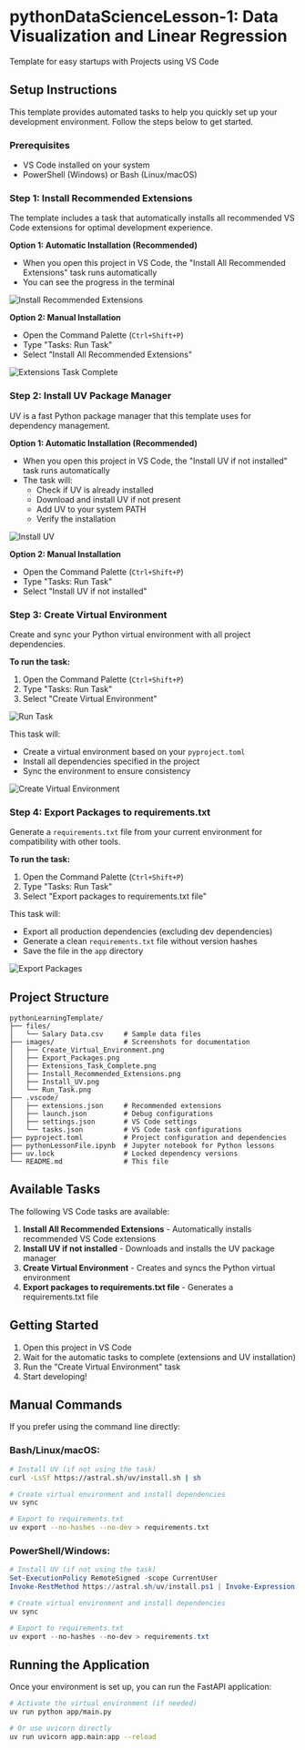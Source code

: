 # pythonDataScienceLesson-1: Data Visualization and Linear Regression

Template for easy startups with Projects using VS Code

## Setup Instructions

This template provides automated tasks to help you quickly set up your development environment. Follow the steps below to get started.

### Prerequisites

- VS Code installed on your system
- PowerShell (Windows) or Bash (Linux/macOS)

### Step 1: Install Recommended Extensions

The template includes a task that automatically installs all recommended VS Code extensions for optimal development experience.

**Option 1: Automatic Installation (Recommended)**

- When you open this project in VS Code, the "Install All Recommended Extensions" task runs automatically
- You can see the progress in the terminal

![Install Recommended Extensions](images/Install_Recommended_Extensions.png)

**Option 2: Manual Installation**

- Open the Command Palette (`Ctrl+Shift+P`)
- Type "Tasks: Run Task"
- Select "Install All Recommended Extensions"

![Extensions Task Complete](images/Extensions_Task_Complete.png)

### Step 2: Install UV Package Manager

UV is a fast Python package manager that this template uses for dependency management.

**Option 1: Automatic Installation (Recommended)**

- When you open this project in VS Code, the "Install UV if not installed" task runs automatically
- The task will:
  - Check if UV is already installed
  - Download and install UV if not present
  - Add UV to your system PATH
  - Verify the installation

![Install UV](images/Install_UV.png)

**Option 2: Manual Installation**

- Open the Command Palette (`Ctrl+Shift+P`)
- Type "Tasks: Run Task"
- Select "Install UV if not installed"

### Step 3: Create Virtual Environment

Create and sync your Python virtual environment with all project dependencies.

**To run the task:**

1. Open the Command Palette (`Ctrl+Shift+P`)
2. Type "Tasks: Run Task"
3. Select "Create Virtual Environment"

![Run Task](images/Run_Task.png)

This task will:

- Create a virtual environment based on your `pyproject.toml`
- Install all dependencies specified in the project
- Sync the environment to ensure consistency

![Create Virtual Environment](images/Create_Virtual_Environment.png)

### Step 4: Export Packages to requirements.txt

Generate a `requirements.txt` file from your current environment for compatibility with other tools.

**To run the task:**

1. Open the Command Palette (`Ctrl+Shift+P`)
2. Type "Tasks: Run Task"
3. Select "Export packages to requirements.txt file"

This task will:

- Export all production dependencies (excluding dev dependencies)
- Generate a clean `requirements.txt` file without version hashes
- Save the file in the `app` directory

![Export Packages](images/Export_Packages.png)

## Project Structure

```
pythonLearningTemplate/
├── files/
│   └── Salary Data.csv     # Sample data files
├── images/                 # Screenshots for documentation
│   ├── Create_Virtual_Environment.png
│   ├── Export_Packages.png
│   ├── Extensions_Task_Complete.png
│   ├── Install_Recommended_Extensions.png
│   ├── Install_UV.png
│   └── Run_Task.png
├── .vscode/
│   ├── extensions.json     # Recommended extensions
│   ├── launch.json         # Debug configurations
│   ├── settings.json       # VS Code settings
│   └── tasks.json          # VS Code task configurations
├── pyproject.toml          # Project configuration and dependencies
├── pythonLessonFile.ipynb  # Jupyter notebook for Python lessons
├── uv.lock                 # Locked dependency versions
└── README.md               # This file
```

## Available Tasks

The following VS Code tasks are available:

1. **Install All Recommended Extensions** - Automatically installs recommended VS Code extensions
2. **Install UV if not installed** - Downloads and installs the UV package manager
3. **Create Virtual Environment** - Creates and syncs the Python virtual environment
4. **Export packages to requirements.txt file** - Generates a requirements.txt file

## Getting Started

1. Open this project in VS Code
2. Wait for the automatic tasks to complete (extensions and UV installation)
3. Run the "Create Virtual Environment" task
4. Start developing!

## Manual Commands

If you prefer using the command line directly:

### Bash/Linux/macOS:

```bash
# Install UV (if not using the task)
curl -LsSf https://astral.sh/uv/install.sh | sh

# Create virtual environment and install dependencies
uv sync

# Export to requirements.txt
uv export --no-hashes --no-dev > requirements.txt
```

### PowerShell/Windows:

```powershell
# Install UV (if not using the task)
Set-ExecutionPolicy RemoteSigned -scope CurrentUser
Invoke-RestMethod https://astral.sh/uv/install.ps1 | Invoke-Expression

# Create virtual environment and install dependencies
uv sync

# Export to requirements.txt
uv export --no-hashes --no-dev > requirements.txt
```

## Running the Application

Once your environment is set up, you can run the FastAPI application:

```bash
# Activate the virtual environment (if needed)
uv run python app/main.py

# Or use uvicorn directly
uv run uvicorn app.main:app --reload
```
